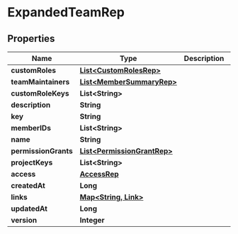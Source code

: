 

# ExpandedTeamRep


## Properties

Name | Type | Description | Notes
------------ | ------------- | ------------- | -------------
**customRoles** | [**List&lt;CustomRolesRep&gt;**](CustomRolesRep.md) |  |  [optional]
**teamMaintainers** | [**List&lt;MemberSummaryRep&gt;**](MemberSummaryRep.md) |  |  [optional]
**customRoleKeys** | **List&lt;String&gt;** |  |  [optional]
**description** | **String** |  |  [optional]
**key** | **String** |  |  [optional]
**memberIDs** | **List&lt;String&gt;** |  |  [optional]
**name** | **String** |  |  [optional]
**permissionGrants** | [**List&lt;PermissionGrantRep&gt;**](PermissionGrantRep.md) |  |  [optional]
**projectKeys** | **List&lt;String&gt;** |  |  [optional]
**access** | [**AccessRep**](AccessRep.md) |  |  [optional]
**createdAt** | **Long** |  |  [optional]
**links** | [**Map&lt;String, Link&gt;**](Link.md) |  |  [optional]
**updatedAt** | **Long** |  |  [optional]
**version** | **Integer** |  |  [optional]



